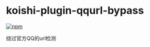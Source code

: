 # koishi-plugin-qqurl-bypass

[![npm](https://img.shields.io/npm/v/koishi-plugin-qqurl-bypass?style=flat-square)](https://www.npmjs.com/package/koishi-plugin-qqurl-bypass)

绕过官方QQ的url检测
